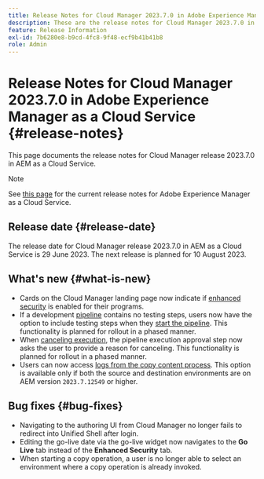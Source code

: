 ```yaml
---
title: Release Notes for Cloud Manager 2023.7.0 in Adobe Experience Manager as a Cloud Service
description: These are the release notes for Cloud Manager 2023.7.0 in AEM as a Cloud Service.
feature: Release Information
exl-id: 7b6280e8-b9cd-4fc8-9f48-ecf9b41b41b8
role: Admin
---
```

# Release Notes for Cloud Manager 2023.7.0 in Adobe Experience Manager as a Cloud Service {#release-notes}

This page documents the release notes for Cloud Manager release 2023.7.0 in AEM as a Cloud Service.

>[!NOTE]
>
>See [this page](/help/release-notes/release-notes-cloud/release-notes-current.md) for the current release notes for Adobe Experience Manager as a Cloud Service.

## Release date {#release-date}

The release date for Cloud Manager release 2023.7.0 in AEM as a Cloud Service is 29 June 2023. The next release is planned for 10 August 2023.

## What's new {#what-is-new}

* Cards on the Cloud Manager landing page now indicate if [enhanced security](/help/implementing/cloud-manager/getting-access-to-aem-in-cloud/creating-production-programs.md) is enabled for their programs.
* If a development [pipeline](/help/implementing/cloud-manager/configuring-pipelines/introduction-ci-cd-pipelines.md) contains no testing steps, users now have the option to include testing steps when they [start the pipeline](/help/implementing/cloud-manager/configuring-pipelines/managing-pipelines.md#running-pipelines). This functionality is planned for rollout in a phased manner.
* When [canceling execution](/help/implementing/cloud-manager/configuring-pipelines/managing-pipelines.md#view-details), the pipeline execution approval step now asks the user to provide a reason for canceling. This functionality is planned for rollout in a phased manner.
* Users can now access [logs from the copy content process](/help/implementing/developing/tools/content-copy.md#accessing-logs). This option is available only if both the source and destination environments are on AEM version `2023.7.12549` or higher.

## Bug fixes {#bug-fixes}

* Navigating to the authoring UI from Cloud Manager no longer fails to redirect into Unified Shell after login.
* Editing the go-live date via the go-live widget now navigates to the **Go Live** tab instead of the **Enhanced Security** tab.
* When starting a copy operation, a user is no longer able to select an environment where a copy operation is already invoked.
